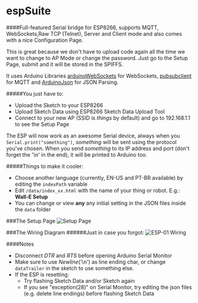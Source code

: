 # espSuite

####Full-featured Serial bridge for ESP8266, supports MQTT, WebSockets,Raw TCP (Telnet), Server and Client mode and also comes with a nice Configuration Page.

This is great because we don't have to upload code again all the time we want to change to AP Mode or change the password. Just go to the Setup Page, submit and it will be stored in the SPIFFS.

It uses Arduino Libraries [arduinoWebSockets](https://github.com/Links2004/arduinoWebSockets) for WebSockets, [pubsubclient](https://github.com/knolleary/pubsubclient) for MQTT and [ArduinoJson](https://github.com/bblanchon/ArduinoJson) for JSON Parsing.

#####You just have to:
* Upload the Sketch to your ESP8266
* Upload Sketch Data using ESP8266 Sketch Data Upload Tool
* Connect to your new AP (SSID is *things* by default) and go to 192.168.1.1 to see the Setup Page

The ESP will now work as an awesome Serial device, always when you `Serial.print("something")`, *something* will be sent using the protocol you've chosen. When you send *something* to its IP address and port (don't forget the '\n' in the end), it will be printed to Arduino too.

#####Things to make it cooler:
* Choose another language (currently, EN-US and PT-BR available) by editing the `indexPath` variable
* Edit `/data/index_xx.html` with the name of your thing or robot. E.g.: **Wall-E Setup**
* You can change or view **any** any initial setting in the JSON files inside the `data` folder

###The Setup Page
![Setup Page](https://raw.githubusercontent.com/Vitorbnc/espSuite/master/config_page.png)


###The Wiring Diagram
######Just in case you forgot:
![ESP-01 Wiring](https://raw.githubusercontent.com/Vitorbnc/espSuite/master/esp-01_wiring.png)

####Notes
* Disconnect *DTR* and *RTS* before opening Arduino Serial Monitor
* Make sure to use *Newline*('\n') as line ending char, or change `dataTrailer` in the sketch to use something else.
* If the ESP is resetting:
  * Try flashing Sketch Data and/or Sketch again
  * If you see "exception(28)" on Serial Monitor, try editing the json files (e.g. delete line endings) before flashing Sketch Data
